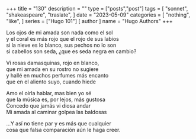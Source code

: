 +++
title = "130"
description = ""
type = ["posts","post"]
tags = [
    "sonnet",
    "shakeaspeare",
    "traslate",
       ]
date = "2023-05-09"
categories = [
    "nothing",
    "like",
]
series = ["Hugo 101"]
[ author ]
  name = "Hugo Authors"
+++

Los ojos de mi amada son nada como el sol  
y el coral es más rojo que el rojo de sus labios    
si la nieve es lo blanco, sus pechos no lo son    
si cabellos son seda, ¿que es seda negra en cambio?

Vi rosas damasquinas, rojo en blanco,   
que mi amada en su rostro no sugiere    
y hallé en muchos perfumes más encanto    
que en el aliento suyo, cuando hiede    

Amo el oirla hablar, mas bien yo sé   
que la música es, por lejos, más gustosa    
Concedo que jamás vi diosa andar    
Mi amada al caminar golpea las baldosas   

…Y así no tiene par y es más que cualquier    
cosa que falsa comparación aún le haga creer.   
